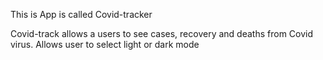This is App is called Covid-tracker

Covid-track allows a users to see cases, recovery and deaths from Covid virus.
Allows user to select light or dark mode 
